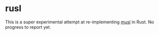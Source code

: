 # rusl

This is a super experimental attempt at re-implementing [musl](http://musl-libc.org) in Rust. No progress to report yet.
